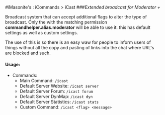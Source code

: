 #iMasonite's : iCommands > iCast
###*Extended broadcast for Moderator +*

<p>Broadcast system that can accept additional flags to alter the type of broadcast. Only the <player> 
with the matching permission <b>commandhelper.alias.moderator</b>
will be able to use it. this has default settings as well as custom settings.</p>

<p>The use of this is so there is an easy waw for people to inform users 
of things without all the copy and pasting of links into the chat where URL's 
are blocked and such.</p>

####  Usage:
* Commands:
	* Main Command: ```/icast```
	* Default Server Website: ```/icast server```
	* Default Server Forum: ```/icast forum```
	* Default Server DynMap: ```/icast dyn```
	* Default Server Statistics: ```/icast stats```
	* Custom Command: ```/icast <flag> <message>```